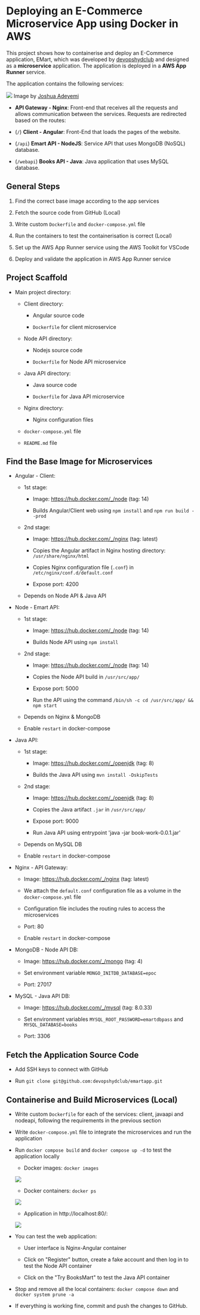 # Deploying an E-Commerce Microservice App using Docker in AWS

This project shows how to containerise and deploy an E-Commerce application,
EMart, which was developed by [devopshydclub](https://github.com/devopshydclub/emartapp) and designed as a **microservice** application.
The application is deployed in a **AWS App Runner** service.

The application contains the following services:

![](https://miro.medium.com/v2/resize:fit:1072/1*0GKaOa4F7vQZlGPMHDZ4bQ.png)
Image by [Joshua Adeyemi](https://medium.com/@adeyemijoshua/deploying-the-emart-microservice-application-with-docker-7eabc08bf7d7)

* **API Gateway - Nginx**: Front-end that receives all the requests and 
allows communication between the services. Requests are redirected based
on the routes:

* (`/`) **Client - Angular**: Front-End that loads the pages of the
website.

* (`/api`) **Emart API - NodeJS**: Service API that uses MongoDB (NoSQL)
database.

* (`/webapi`) **Books API - Java**: Java application that uses MySQL 
database.

## General Steps

1. Find the correct base image according to the app services 

2. Fetch the source code from GitHub (Local)

3. Write custom `Dockerfile` and `docker-compose.yml` file 

4. Run the containers to test the containerisation is correct (Local)

5. Set up the AWS App Runner service using the AWS Toolkit for VSCode

6. Deploy and validate the application in AWS App Runner service

## Project Scaffold

* Main project directory:

    - Client directory:

        * Angular source code

        * `Dockerfile` for client microservice

    - Node API directory:

        * Nodejs source code

        * `Dockerfile` for Node API microservice

    - Java API directory:

        * Java source code

        * `Dockerfile` for Java API microservice

    - Nginx directory:

        * Nginx configuration files

    - `docker-compose.yml` file

    - `README.md` file

## Find the Base Image for Microservices

* Angular - Client:

    - 1st stage:     

        * Image: https://hub.docker.com/_/node (tag: 14)

        * Builds Angular/Client web using `npm install` and 
        `npm run build --prod`

    - 2nd stage:
        
        * Image: https://hub.docker.com/_/nginx (tag: latest)

        * Copies the Angular artifact in Nginx hosting directory:
        `/usr/share/nginx/html`

        * Copies Nginx configuration file (`.conf`) in 
        `/etc/nginx/conf.d/default.conf`
        
        * Expose port: 4200

    - Depends on Node API & Java API

* Node - Emart API:

    - 1st stage:     

        * Image: https://hub.docker.com/_/node (tag: 14)

        * Builds Node API using `npm install`

    - 2nd stage:
        
        * Image: https://hub.docker.com/_/node (tag: 14)

        * Copies the Node API build in `/usr/src/app/`
        
        * Expose port: 5000

        * Run the API using the command 
        `/bin/sh -c cd /usr/src/app/ && npm start`

    - Depends on Nginx & MongoDB

    - Enable `restart` in docker-compose

* Java API:

    - 1st stage:

        * Image: https://hub.docker.com/_/openjdk (tag: 8)

        * Builds the Java API using `mvn install -DskipTests`

    - 2nd stage:

        * Image: https://hub.docker.com/_/openjdk (tag: 8)

        * Copies the Java artifact `.jar` in `/usr/src/app/`

        * Expose port: 9000

        * Run Java API using entrypoint 'java -jar book-work-0.0.1.jar'

    - Depends on MySQL DB
    
    - Enable `restart` in docker-compose

* Nginx - API Gateway:

    - Image: https://hub.docker.com/_/nginx (tag: latest)

    - We attach the `default.conf` configuration file as a volume in 
    the `docker-compose.yml` file

    - Configuration file includes the routing rules to access the 
    microservices

    - Port: 80

    - Enable `restart` in docker-compose

* MongoDB - Node API DB:

    - Image: https://hub.docker.com/_/mongo (tag: 4)

    - Set environment variable `MONGO_INITDB_DATABASE=epoc`

    - Port: 27017

* MySQL - Java API DB:

    - Image: https://hub.docker.com/_/mysql (tag: 8.0.33)

    - Set environment variables `MYSQL_ROOT_PASSWORD=emartdbpass` and
    `MYSQL_DATABASE=books`

    - Port: 3306

## Fetch the Application Source Code

* Add SSH keys to connect with GitHub

* Run `git clone git@github.com:devopshydclub/emartapp.git`

## Containerise and Build Microservices (Local)

* Write custom `Dockerfile` for each of the services: client, javaapi and nodeapi,
following the requirements in the previous section

* Write `docker-compose.yml` file to integrate the microservices and run the application

* Run `docker compose build` and `docker compose up -d` to test the application locally

    - Docker images: `docker images`

    ![](./project-imgs/docker-images.png)

    - Docker containers: `docker ps`

    ![](/project-imgs/docker-containers.png)

    - Application in http://localhost:80/:

    ![](./project-imgs/emart-local.png)

* You can test the web application:

    - User interface is Nginx-Angular container

    - Click on "Register" button, create a fake account and then log in to test
    the Node API container

    - Click on the "Try BooksMart" to test the Java API container

* Stop and remove all the local containers: `docker compose down` and 
`docker system prune -a`

* If everything is working fine, commit and push the changes to GitHub.
